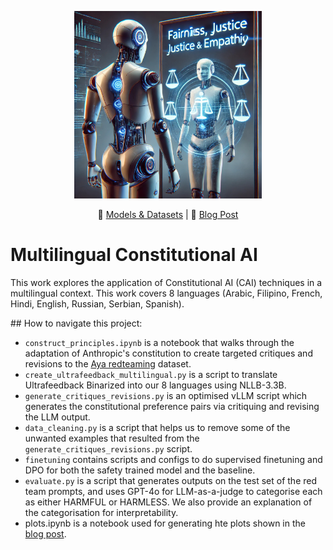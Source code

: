<p align="center">
  <img src="assets/robot_image.jpg" width="300">
</p>

<p align="center">
    🤗 <a href="https://huggingface.co/collections/pbevan11/multilingual-constitutional-ai-66fec15dee0e7cf2faf10437" target="_blank">Models & Datasets</a> | 📃 <a href="https://sites.google.com/view/multilingual-constitutional-ai" target="_blank">Blog Post</a>
</p>

# Multilingual Constitutional AI

This work explores the application of Constitutional AI (CAI) techniques in a multilingual context. This work covers 8 languages (Arabic, Filipino, French, Hindi, English, Russian, Serbian, Spanish).

## How to navigate this project:
* `construct_principles.ipynb` is a notebook that walks through the adaptation of Anthropic's constitution to create targeted critiques and revisions to the [Aya redteaming](https://huggingface.co/datasets/CohereForAI/aya_redteaming) dataset.
* `create_ultrafeedback_multilingual.py` is a script to translate Ultrafeedback Binarized into our 8 languages using NLLB-3.3B.
* `generate_critiques_revisions.py` is an optimised vLLM script which generates the constitutional preference pairs via critiquing and revising the LLM output.
* `data_cleaning.py` is a script that helps us to remove some of the unwanted examples that resulted from the `generate_critiques_revisions.py` script.
* `finetuning` contains scripts and configs to do supervised finetuning and DPO for both the safety trained model and the baseline.
* `evaluate.py` is a script that generates outputs on the test set of the red team prompts, and uses GPT-4o for LLM-as-a-judge to categorise each as either HARMFUL or HARMLESS. We also provide an explanation of the categorisation for interpretability.
* plots.ipynb is a notebook used for generating hte plots shown in the [blog post](https://sites.google.com/view/multilingual-constitutional-ai).
